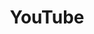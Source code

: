 ---
title: "YouTube"
weight: 6
icon: "youtube"
description: "My explorations of the motion visual medium."
link: "https://www.youtube.com/channel/UCErbeUkg4vtCtS_ffk51Gjw"
---